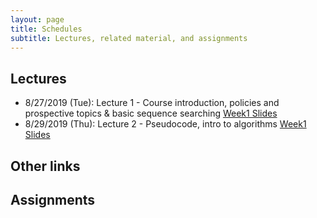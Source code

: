 ```yaml
---
layout: page
title: Schedules
subtitle: Lectures, related material, and assignments
---
```

## Lectures

 * 8/27/2019 (Tue): Lecture 1 - Course introduction, policies and prospective topics & basic sequence searching [Week1 Slides][1]
 * 8/29/2019 (Thu): Lecture 2 - Pseudocode, intro to algorithms [Week1 Slides][1]
 
## Other links


## Assignments 

[1]:{{site.url}}/lectures/Lec01.pdf
